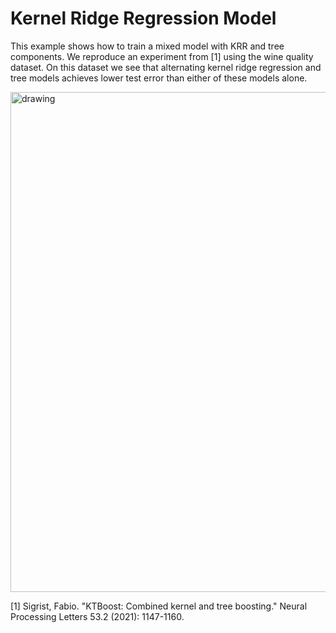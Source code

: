 # Kernel Ridge Regression Model
This example shows how to train a mixed model with KRR and tree components. We reproduce an experiment from [1] using the wine quality dataset. On this dataset we see that alternating kernel ridge regression and tree models achieves lower test error than either of these models alone.

<img src="kernel_ridge_regression.png" alt="drawing" width="800"/>

[1] Sigrist, Fabio. "KTBoost: Combined kernel and tree boosting." Neural Processing Letters 53.2 (2021): 1147-1160.
